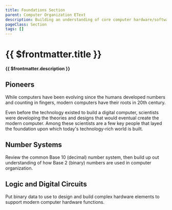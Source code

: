 ```yaml
---
title: Foundations Section
parent: Computer Organization EText
description: Building an understanding of core computer hardware/software concepts, standards, and components present on modern-day computers
pageClass: Section
tags: []
---
```


# {{ $frontmatter.title }}
**{{ $frontmatter.description }}**

## Pioneers
While computers have been evolving since the humans developed numbers and counting in fingers, modern computers have their roots in 20th century.

Even before the technology existed to build a digital computer, scientists were developing the theories and designs that would eventual create the modern computer. Among these scientists are a few key people that layed the foundation upon which today's technology-rich world is built.

## Number Systems
Review the common Base 10 (decimal) number system, then build up out understanding of how Base 2 (binary) numbers are used in computer organization.

## Logic and Digital Circuits
Put binary data to use to design and build complex hardware elements to support modern computer hardware functions.
